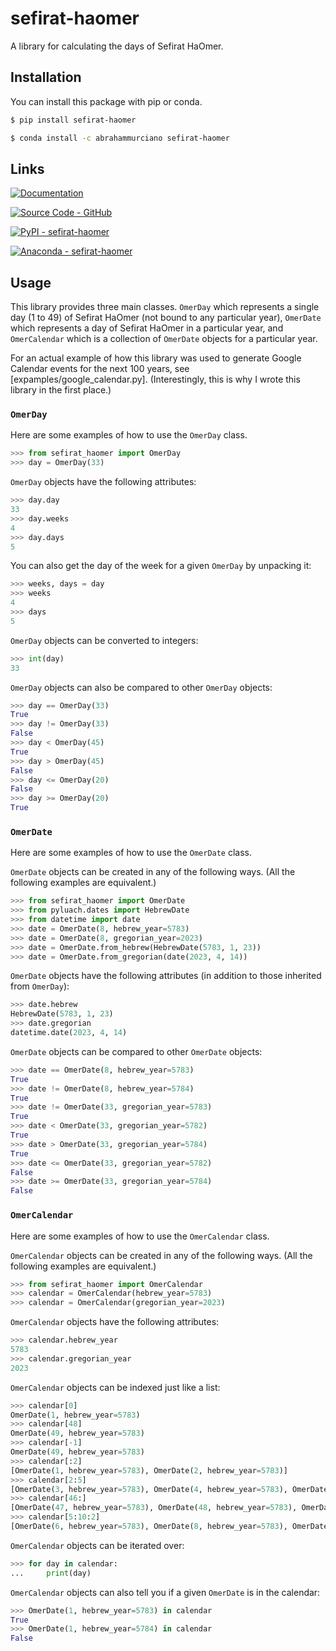 # sefirat-haomer
A library for calculating the days of Sefirat HaOmer.

## Installation

You can install this package with pip or conda.
```sh
$ pip install sefirat-haomer
```
```sh
$ conda install -c abrahammurciano sefirat-haomer
```

## Links

[![Documentation](https://img.shields.io/badge/Documentation-C61C3E?style=for-the-badge&logo=Read+the+Docs&logoColor=%23FFFFFF)](https://abrahammurciano.github.io/python-sefirat-haomer/sefirat-haomer)

[![Source Code - GitHub](https://img.shields.io/badge/Source_Code-GitHub-181717?style=for-the-badge&logo=GitHub&logoColor=%23FFFFFF)](https://github.com/abrahammurciano/python-sefirat-haomer.git)

[![PyPI - sefirat-haomer](https://img.shields.io/badge/PyPI-sefirat-haomer-006DAD?style=for-the-badge&logo=PyPI&logoColor=%23FFD242)](https://pypi.org/project/sefirat-haomer/)

[![Anaconda - sefirat-haomer](https://img.shields.io/badge/Anaconda-sefirat-haomer-44A833?style=for-the-badge&logo=Anaconda&logoColor=%23FFFFFF)](https://anaconda.org/abrahammurciano/sefirat-haomer)

## Usage

This library provides three main classes. `OmerDay` which represents a single day (1 to 49) of Sefirat HaOmer (not bound to any particular year), `OmerDate` which represents a day of Sefirat HaOmer in a particular year, and `OmerCalendar` which is a collection of `OmerDate` objects for a particular year.

For an actual example of how this library was used to generate Google Calendar events for the next 100 years, see [expamples/google_calendar.py]. (Interestingly, this is why I wrote this library in the first place.)

### `OmerDay`

Here are some examples of how to use the `OmerDay` class.

```python
>>> from sefirat_haomer import OmerDay
>>> day = OmerDay(33)
```

`OmerDay` objects have the following attributes:
```python
>>> day.day
33
>>> day.weeks
4
>>> day.days
5
```

You can also get the day of the week for a given `OmerDay` by unpacking it:
```python
>>> weeks, days = day
>>> weeks
4
>>> days
5
```

`OmerDay` objects can be converted to integers:
```python
>>> int(day)
33
```

`OmerDay` objects can also be compared to other `OmerDay` objects:
```python
>>> day == OmerDay(33)
True
>>> day != OmerDay(33)
False
>>> day < OmerDay(45)
True
>>> day > OmerDay(45)
False
>>> day <= OmerDay(20)
False
>>> day >= OmerDay(20)
True
```

### `OmerDate`

Here are some examples of how to use the `OmerDate` class.

`OmerDate` objects can be created in any of the following ways. (All the following examples are equivalent.)
```python
>>> from sefirat_haomer import OmerDate
>>> from pyluach.dates import HebrewDate
>>> from datetime import date
>>> date = OmerDate(8, hebrew_year=5783)
>>> date = OmerDate(8, gregorian_year=2023)
>>> date = OmerDate.from_hebrew(HebrewDate(5783, 1, 23))
>>> date = OmerDate.from_gregorian(date(2023, 4, 14))
```

`OmerDate` objects have the following attributes (in addition to those inherited from `OmerDay`):
```python
>>> date.hebrew
HebrewDate(5783, 1, 23)
>>> date.gregorian
datetime.date(2023, 4, 14)
```

`OmerDate` objects can be compared to other `OmerDate` objects:
```python
>>> date == OmerDate(8, hebrew_year=5783)
True
>>> date != OmerDate(8, hebrew_year=5784)
True
>>> date != OmerDate(33, gregorian_year=5783)
True
>>> date < OmerDate(33, gregorian_year=5782)
True
>>> date > OmerDate(33, gregorian_year=5784)
True
>>> date <= OmerDate(33, gregorian_year=5782)
False
>>> date >= OmerDate(33, gregorian_year=5784)
False
```

### `OmerCalendar`

Here are some examples of how to use the `OmerCalendar` class.

`OmerCalendar` objects can be created in any of the following ways. (All the following examples are equivalent.)

```python
>>> from sefirat_haomer import OmerCalendar
>>> calendar = OmerCalendar(hebrew_year=5783)
>>> calendar = OmerCalendar(gregorian_year=2023)
```

`OmerCalendar` objects have the following attributes:
```python
>>> calendar.hebrew_year
5783
>>> calendar.gregorian_year
2023
```

`OmerCalendar` objects can be indexed just like a list:
```python
>>> calendar[0]
OmerDate(1, hebrew_year=5783)
>>> calendar[48]
OmerDate(49, hebrew_year=5783)
>>> calendar[-1]
OmerDate(49, hebrew_year=5783)
>>> calendar[:2]
[OmerDate(1, hebrew_year=5783), OmerDate(2, hebrew_year=5783)]
>>> calendar[2:5]
[OmerDate(3, hebrew_year=5783), OmerDate(4, hebrew_year=5783), OmerDate(5, hebrew_year=5783)]
>>> calendar[46:]
[OmerDate(47, hebrew_year=5783), OmerDate(48, hebrew_year=5783), OmerDate(49, hebrew_year=5783)]
>>> calendar[5:10:2]
[OmerDate(6, hebrew_year=5783), OmerDate(8, hebrew_year=5783), OmerDate(10, hebrew_year=5783)]
```

`OmerCalendar` objects can be iterated over:
```python
>>> for day in calendar:
...     print(day)
```

`OmerCalendar` objects can also tell you if a given `OmerDate` is in the calendar:
```python
>>> OmerDate(1, hebrew_year=5783) in calendar
True
>>> OmerDate(1, hebrew_year=5784) in calendar
False
```
